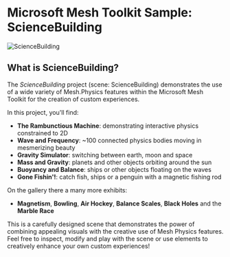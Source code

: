 # Microsoft Mesh Toolkit Sample: ScienceBuilding

![ScienceBuilding](README/ScienceBuilding.jpg)

## What is ScienceBuilding?

The *ScienceBuilding* project (scene: ScienceBuilding) demonstrates the use of a wide variety of Mesh.Physics features within the Microsoft Mesh Toolkit for the creation of custom experiences.

In this project, you'll find:

* **The Rambunctious Machine**: demonstrating interactive physics constrained to 2D
* **Wave and Frequency**: ~100 connected physics bodies moving in mesmerizing beauty
* **Gravity Simulator**: switching between earth, moon and space
* **Mass and Gravity**: planets and other objects orbiting around the sun
* **Buoyancy and Balance**: ships or other objects floating on the waves
* **Gone Fishin'!**: catch fish, ships or a penguin with a magnetic fishing rod

On the gallery there a many more exhibits:

* **Magnetism**, **Bowling**, **Air Hockey**, **Balance Scales**, **Black Holes** and the **Marble Race**

This is a carefully designed scene that demonstrates the power of combining appealing visuals with the creative use of Mesh Physics features. Feel free to inspect, modify and play with the scene or use elements to creatively enhance your own custom experiences!